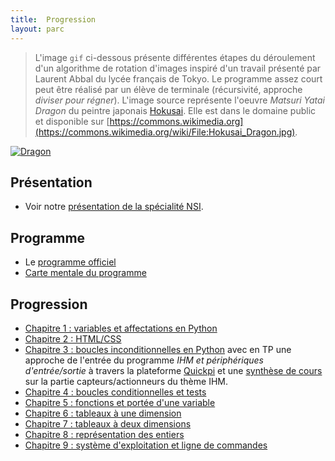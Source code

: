 ```yaml
---
title:  Progression
layout: parc
---
```




>L'image `gif` ci-dessous présente  différentes étapes du déroulement d'un algorithme de rotation d'images inspiré d'un travail présenté par Laurent Abbal du lycée français de Tokyo. Le  programme assez court peut être réalisé par un élève  de terminale (récursivité, approche _diviser pour régner_).
>L'image source représente l'oeuvre _Matsuri Yatai Dragon_ du peintre japonais [Hokusai](https://en.wikipedia.org/wiki/en:Hokusai). Elle est dans le domaine public et disponible sur [https://commons.wikimedia.org](https://commons.wikimedia.org/wiki/File:Hokusai_Dragon.jpg).

[![Dragon](rotation-dragon-2.gif "dragon-hokusai")](https://commons.wikimedia.org/wiki/File:Hokusai_Dragon.jpg)


## Présentation

* Voir notre [présentation de la spécialité NSI](presentation_parc_2021/presentation_spe_nsi.html).

## Programme 

* Le  [programme officiel](Programme/PPL18_Numerique-sciences-informatiques_SPE_1eGen_1025707.pdf)
* [Carte mentale du programme](Programme/PremièreNSI.jpg)



## Progression


* [Chapitre 1 : variables et affectations en Python](chapitre1.md)
* [Chapitre 2 : HTML/CSS](chapitre2.md)
* [Chapitre 3 : boucles inconditionnelles en Python](chapitre3.md) avec en TP une approche de l'entrée du programme _IHM et périphériques d'entrée/sortie_ à travers la plateforme [Quickpi](https://amazon.quick-pi.org/) et une [synthèse de cours](IHM-peripheriques/NSI-IHM-Cours2020V1.pdf) sur la partie capteurs/actionneurs du thème IHM.
* [Chapitre 4 : boucles conditionnelles et tests](chapitre4.md)
* [Chapitre 5 : fonctions et portée d'une variable](chapitre5.md)
* [Chapitre 6 : tableaux à une dimension](chapitre6.md)
* [Chapitre 7 : tableaux à deux dimensions](chapitre7.md)
* [Chapitre 8 : représentation des entiers](chapitre8.md)
* [Chapitre 9 : système d'exploitation et ligne de commandes](chapitre8.md)


